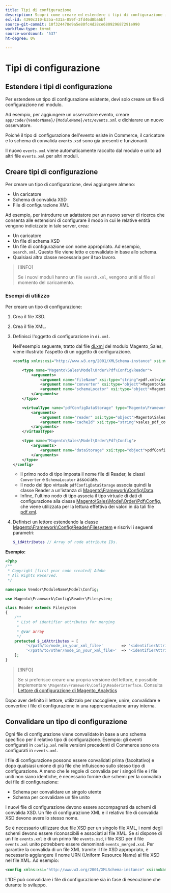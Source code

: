 ```yaml
---
title: Tipi di configurazione
description: Scopri come creare ed estendere i tipi di configurazione in Adobe Commerce. Scopri le tecniche di configurazione e personalizzazione del modulo.
exl-id: 4390c310-b35a-431a-859f-3fd46d8ba6bf
source-git-commit: 10f324478e9a5e80fc4d28ce680929687291e990
workflow-type: tm+mt
source-wordcount: '537'
ht-degree: 0%

---
```


# Tipi di configurazione

## Estendere i tipi di configurazione

Per estendere un tipo di configurazione esistente, devi solo creare un file di configurazione nel modulo.

Ad esempio, per aggiungere un osservatore evento, creare `app/code/{VendorName}/{ModuleName}/etc/events.xml` e dichiarare un nuovo osservatore.

Poiché il tipo di configurazione dell&#39;evento esiste in Commerce, il caricatore e lo schema di convalida `events.xsd` sono già presenti e funzionanti.

Il nuovo `events.xml` viene automaticamente raccolto dal modulo e unito ad altri file `events.xml` per altri moduli.

## Creare tipi di configurazione

Per creare un tipo di configurazione, devi aggiungere almeno:

- Un caricatore
- Schema di convalida XSD
- File di configurazione XML

Ad esempio, per introdurre un adattatore per un nuovo server di ricerca che consenta alle estensioni di configurare il modo in cui le relative entità vengono indicizzate in tale server, crea:

- Un caricatore
- Un file di schema XSD
- Un file di configurazione con nome appropriato. Ad esempio, `search.xml`. Questo file viene letto e convalidato in base allo schema.
- Qualsiasi altra classe necessaria per il tuo lavoro.

>[!INFO]
>
>Se i nuovi moduli hanno un file `search.xml`, vengono uniti al file al momento del caricamento.

### Esempi di utilizzo

Per creare un tipo di configurazione:

1. Crea il file XSD.
1. Crea il file XML.
1. Definisci l&#39;oggetto di configurazione in `di.xml`.

   Nell&#39;esempio seguente, tratto dal file [di.xml](https://github.com/magento/magento2/blob/2.4/app/code/Magento/Sales/etc/di.xml) del modulo Magento_Sales, viene illustrato l&#39;aspetto di un oggetto di configurazione.

   ```xml
   <config xmlns:xsi="http://www.w3.org/2001/XMLSchema-instance" xsi:noNamespaceSchemaLocation="urn:magento:framework:ObjectManager/etc/config.xsd">
   
       <type name="Magento\Sales\Model\Order\Pdf\Config\Reader">
           <arguments>
               <argument name="fileName" xsi:type="string">pdf.xml</argument>
               <argument name="converter" xsi:type="object">Magento\Sales\Model\Order\Pdf\Config\Converter</argument>
               <argument name="schemaLocator" xsi:type="object">Magento\Sales\Model\Order\Pdf\Config\SchemaLocator</argument>
           </arguments>
       </type>
   
       <virtualType name="pdfConfigDataStorage" type="Magento\Framework\Config\Data">
           <arguments>
               <argument name="reader" xsi:type="object">Magento\Sales\Model\Order\Pdf\Config\Reader</argument>
               <argument name="cacheId" xsi:type="string">sales_pdf_config</argument>
           </arguments>
       </virtualType>
   
       <type name="Magento\Sales\Model\Order\Pdf\Config">
           <arguments>
               <argument name="dataStorage" xsi:type="object">pdfConfigDataStorage</argument>
           </arguments>
       </type>
   </config>
   ```

   - Il primo nodo di tipo imposta il nome file di Reader, le classi `Converter` e `SchemaLocator` associate.
   - Il nodo del tipo virtuale `pdfConfigDataStorage` associa quindi la classe Reader a un&#39;istanza di [Magento\Framework\Config\Data](https://github.com/magento/magento2/blob/2.4/lib/internal/Magento/Framework/Config/Data.php).
   - Infine, l&#39;ultimo nodo di tipo associa il tipo virtuale di dati di configurazione alla classe [Magento\Sales\Model\Order\Pdf\Config](https://github.com/magento/magento2/blob/2.4/app/code/Magento/Sales/Model/Order/Pdf/Config.php), che viene utilizzata per la lettura effettiva dei valori in da tali file [pdf.xml](https://github.com/magento/magento2/blob/2.4/app/code/Magento/Sales/etc/pdf.xml).

1. Definisci un lettore estendendo la classe [Magento\Framework\Config\Reader\Filesystem](https://github.com/magento/magento2/blob/2.4/lib/internal/Magento/Framework/Config/Reader/Filesystem.php) e riscrivi i seguenti parametri:

   ```php
   $_idAttributes // Array of node attribute IDs.
   ```

**Esempio:**

```php
<?php
/**
 * Copyright [first year code created] Adobe
 * All Rights Reserved.
 */

namespace Vendor\ModuleName\Model\Config;

use Magento\Framework\Config\Reader\Filesystem;

class Reader extends Filesystem
{
    /**
     * List of identifier attributes for merging
     *
     * @var array
     */
    protected $_idAttributes = [
         '</path/to/node_in_your_xml_file>'        => '<identifierAttributeName>',
         '</path/to/other/node_in_your_xml_file>'  => '<identifierAttributeName>',
    ];
}
```

>[!INFO]
>
>Se si preferisce creare una propria versione del lettore, è possibile implementare `\Magento\Framework\Config\ReaderInterface`. Consulta [Lettore di configurazione di Magento_Analytics](https://github.com/magento/magento2/blob/2.4/app/code/Magento/Analytics/ReportXml/Config/Reader.php)

Dopo aver definito il lettore, utilizzalo per raccogliere, unire, convalidare e convertire i file di configurazione in una rappresentazione array interna.

## Convalidare un tipo di configurazione

Ogni file di configurazione viene convalidato in base a uno schema specifico per il relativo tipo di configurazione. Esempio: gli eventi configurati in `config.xml` nelle versioni precedenti di Commerce sono ora configurati in `events.xml`.

I file di configurazione possono essere convalidati prima (facoltativo) e dopo qualsiasi unione di più file che influiscono sullo stesso tipo di configurazione. A meno che le regole di convalida per i singoli file e i file uniti non siano identiche, è necessario fornire due schemi per la convalida dei file di configurazione:

- Schema per convalidare un singolo utente
- Schema per convalidare un file unito

I nuovi file di configurazione devono essere accompagnati da schemi di convalida XSD. Un file di configurazione XML e il relativo file di convalida XSD devono avere lo stesso nome.

Se è necessario utilizzare due file XSD per un singolo file XML, i nomi degli schemi devono essere riconoscibili e associati al file XML.
Se si dispone di un file `events.xml` e di un primo file `events.xsd`, i file XSD per il file `events.xml` unito potrebbero essere denominati `events_merged.xsd`.
Per garantire la convalida di un file XML tramite il file XSD appropriato, è necessario aggiungere il nome URN (Uniform Resource Name) al file XSD nel file XML. Ad esempio:

```xml
<config xmlns:xsi="http://www.w3.org/2001/XMLSchema-instance" xsi:noNamespaceSchemaLocation="urn:magento:framework:ObjectManager:etc/config.xsd">
```

L’IDE può convalidare i file di configurazione sia in fase di esecuzione che durante lo sviluppo.
